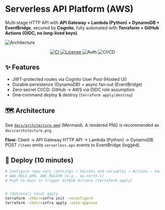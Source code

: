 # Serverless API Platform (AWS)


Multi‑stage HTTP API with **API Gateway + Lambda (Python) + DynamoDB + EventBridge**, secured by **Cognito**, fully automated with **Terraform + GitHub Actions (OIDC, no long‑lived keys)**.


![Architecture](./docs/architecture.png)


<p align="center">
<a href="https://github.com/gabriel-ejiro/serverless-api-platform/actions">
<img alt="CI" src="https://img.shields.io/github/actions/workflow/status/gabriel-ejiro/serverless-api-platform/terraform-deploy.yml?label=deploy" />
</a>
<a href="https://github.com/gabriel-ejiro/serverless-api-platform">
<img alt="License" src="https://img.shields.io/badge/IaC-Terraform-7B42BC" />
</a>
<img alt="Auth" src="https://img.shields.io/badge/Auth-Cognito-FF9900" />
<img alt="CI/CD" src="https://img.shields.io/badge/CI%2FCD-GitHub%20Actions-2088FF" />
</p>


## ✨ Features
- JWT-protected routes via Cognito User Pool (Hosted UI)
- Durable persistence (DynamoDB) + async fan‑out (EventBridge)
- Zero‑secret CI/CD: GitHub → AWS via OIDC role assumption
- One‑command deploy & destroy (`terraform apply|destroy`)


## 🗺️ Architecture
See [`docs/architecture.mmd`](./docs/architecture.mmd) (Mermaid). A rendered PNG is recommended as `docs/architecture.png`.


**Flow:** Client → API Gateway HTTP API → Lambda (Python) → DynamoDB. POST `/items` emits `serverless.api` events to EventBridge (logged).


## 🚀 Deploy (10 minutes)
```bash
# Configure repo vars (Settings → Secrets and variables → Actions → Variables):
# AWS_ROLE_ARN, AWS_REGION (e.g., eu-north-1)
# Push to main to trigger GitHub Actions (terraform apply)


# (Optional) local apply
terraform -chdir=infra init -reconfigure
terraform -chdir=infra apply -auto-approve
